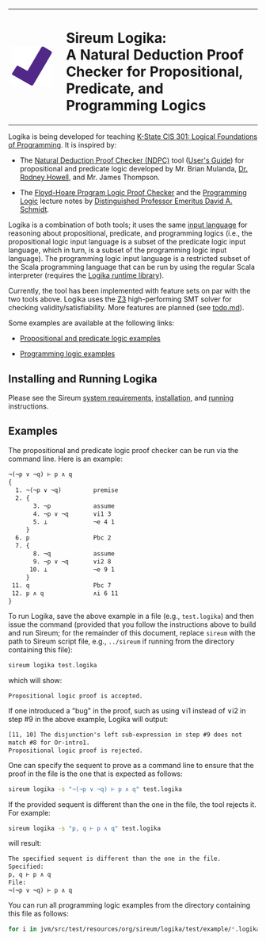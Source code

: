 <table border="0">
  <tr>
    <td><img src="logika-logo.png" width="85%"></td>
    <td><h1>Sireum Logika:<br>
            A Natural Deduction Proof Checker for Propositional, Predicate, and Programming Logics</h1></td>
  </tr>
</table>

Logika is being developed for teaching 
[K-State CIS 301: Logical Foundations of Programming](http://proglogics.santoslab.org).
It is inspired by:

* The [Natural Deduction Proof Checker (NDPC)](http://people.cis.ksu.edu/~schmidt/301s14/NDPC/ndpc-pe.jar)
  tool ([User's Guide](http://people.cis.ksu.edu/~schmidt/301s14/NDPC/user_manual.pdf))
  for propositional and predicate logic developed by Mr. Brian Mulanda, 
  [Dr. Rodney Howell](http://people.cis.ksu.edu/~rhowell/), and 
  Mr. James Thompson.

* The [Floyd-Hoare Program Logic Proof Checker](http://people.cis.ksu.edu/~schmidt/301s14/cis301.zip)
  and the [Programming Logic](http://people.cis.ksu.edu/~schmidt/301s14/Lectures/home.html)
  lecture notes by 
  [Distinguished Professor Emeritus David A. Schmidt](http://people.cis.ksu.edu/~schmidt/).

Logika is a combination of both tools; it uses the same
[input language](jvm/src/main/resources/org/sireum/logika/parser/Antlr4Logika.g4)
for reasoning about propositional, predicate, and programming logics (i.e., the propositional logic 
input language is a subset of the predicate logic input language, which in turn, is a subset of the
programming logic input language).
The programming logic input language is a restricted subset of the Scala programming language that 
can be run by using the regular Scala interpreter (requires the 
[Logika runtime library](jvm/src/main/scala/org/sireum/logika/package.scala)).

Currently, the tool has been implemented with feature sets on par with the two tools above. 
Logika uses the [Z3](https://github.com/Z3Prover/z3) high-performing SMT solver for checking
validity/satisfiability.
More features are planned (see [todo.md](todo.md)).

Some examples are available at the following links:

* [Propositional and predicate logic examples](jvm/src/test/scala/org/sireum/logika/test/SequentTestDefProvider.scala)

* [Programming logic examples](jvm/src/test/resources/org/sireum/logika/test/example)


## Installing and Running Logika

Please see the Sireum 
[system requirements](../readme.md#requirements),
[installation](../readme.md#installing-sireum),
and [running](../readme.md#running-sireum) instructions.


## Examples

The propositional and predicate logic proof checker can be run via the command line.
Here is an example:
```
¬(¬p ∨ ¬q) ⊢ p ∧ q
{
  1. ¬(¬p ∨ ¬q)         premise
  2. {
       3. ¬p            assume
       4. ¬p ∨ ¬q       ∨i1 3 
       5. ⊥             ¬e 4 1
     }
  6. p                  Pbc 2
  7. {
       8. ¬q            assume
       9. ¬p ∨ ¬q       ∨i2 8 
      10. ⊥             ¬e 9 1
     }
 11. q                  Pbc 7
 12. p ∧ q              ∧i 6 11
}
```
To run Logika, save the above example in a file (e.g., `test.logika`) and then issue the command
(provided that you follow the instructions above to build and run Sireum; for the remainder of this
document, replace `sireum` with the path to Sireum script file, e.g., `../sireum` if running
from the directory containing this file):
```bash
sireum logika test.logika
```
which will show:
```
Propositional logic proof is accepted.
```
If one introduced a "bug" in the proof, such as using ∨i1 instead of ∨i2 in step #9 in the above example,
Logika will output:
```
[11, 10] The disjunction's left sub-expression in step #9 does not match #8 for Or-intro1.
Propositional logic proof is rejected.
```
One can specify the sequent to prove as a command line to ensure that the proof in the file is
the one that is expected as follows:
```bash
sireum logika -s "¬(¬p ∨ ¬q) ⊢ p ∧ q" test.logika
```
If the provided sequent is different than the one in the file, the tool rejects it. For example:
```bash
sireum logika -s "p, q ⊢ p ∧ q" test.logika
```
will result:
```
The specified sequent is different than the one in the file.
Specified:
p, q ⊢ p ∧ q
File:
¬(¬p ∨ ¬q) ⊢ p ∧ q
```
You can run all programming logic examples from the directory containing this file as follows:
```bash
for i in jvm/src/test/resources/org/sireum/logika/test/example/*.logika; do echo "Checking ${i}"; ../sireum logika "${i}"; done
```